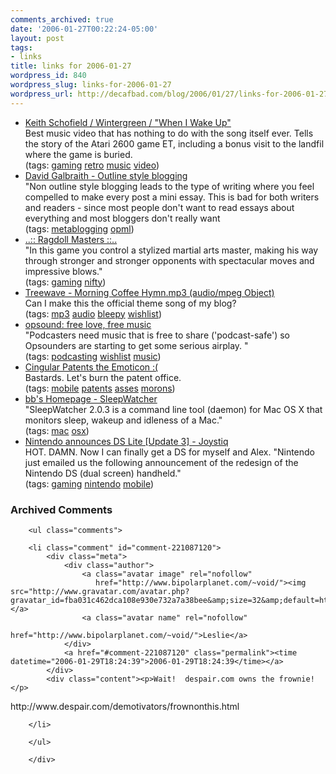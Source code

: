 ```yaml
---
comments_archived: true
date: '2006-01-27T00:22:24-05:00'
layout: post
tags:
- links
title: links for 2006-01-27
wordpress_id: 840
wordpress_slug: links-for-2006-01-27
wordpress_url: http://decafbad.com/blog/2006/01/27/links-for-2006-01-27
---
```

<ul class="delicious">
	<li>
		<div class="delicious-link"><a href="http://www.keithschofield.com/et/">Keith Schofield / Wintergreen /  "When I Wake Up"</a></div>
		<div class="delicious-extended">Best music video that has nothing to do with the song itself ever.  Tells the story of the Atari 2600 game ET, including a bonus visit to the landfil where the game is buried.</div>
		<div class="delicious-tags">(tags: <a href="http://del.icio.us/deusx/gaming">gaming</a> <a href="http://del.icio.us/deusx/retro">retro</a> <a href="http://del.icio.us/deusx/music">music</a> <a href="http://del.icio.us/deusx/video">video</a>)</div>
	</li>
	<li>
		<div class="delicious-link"><a href="http://www.davidgalbraith.org/archives/001002.html">David Galbraith - Outline style blogging</a></div>
		<div class="delicious-extended">"Non outline style blogging leads to the type of writing where you feel compelled to make every post a mini essay. This is bad for both writers and readers - since most people don't want to read essays about everything and most bloggers don't really want</div>
		<div class="delicious-tags">(tags: <a href="http://del.icio.us/deusx/metablogging">metablogging</a> <a href="http://del.icio.us/deusx/opml">opml</a>)</div>
	</li>
	<li>
		<div class="delicious-link"><a href="http://www.ragdollsoft.com/ragdollmasters/">..:: Ragdoll Masters ::..</a></div>
		<div class="delicious-extended">"In this game you control a stylized martial arts master, making his way through stronger and stronger opponents with spectacular moves and impressive blows."</div>
		<div class="delicious-tags">(tags: <a href="http://del.icio.us/deusx/gaming">gaming</a> <a href="http://del.icio.us/deusx/nifty">nifty</a>)</div>
	</li>
	<li>
		<div class="delicious-link"><a href="http://www.bbsdocumentary.com/production/music/BAUD/Treewave%20-%20Morning%20Coffee%20Hymn.mp3">Treewave - Morning Coffee Hymn.mp3 (audio/mpeg Object)</a></div>
		<div class="delicious-extended">Can I make this the official theme song of my blog?</div>
		<div class="delicious-tags">(tags: <a href="http://del.icio.us/deusx/mp3">mp3</a> <a href="http://del.icio.us/deusx/audio">audio</a> <a href="http://del.icio.us/deusx/bleepy">bleepy</a> <a href="http://del.icio.us/deusx/wishlist">wishlist</a>)</div>
	</li>
	<li>
		<div class="delicious-link"><a href="http://opsound.org/index.php">opsound: free love, free music</a></div>
		<div class="delicious-extended">"Podcasters need music that is free to share ('podcast-safe') so Opsounders are starting to get some serious airplay. "</div>
		<div class="delicious-tags">(tags: <a href="http://del.icio.us/deusx/podcasting">podcasting</a> <a href="http://del.icio.us/deusx/wishlist">wishlist</a> <a href="http://del.icio.us/deusx/music">music</a>)</div>
	</li>
	<li>
		<div class="delicious-link"><a href="http://www.cellular-news.com/story/15792.php">Cingular Patents the Emoticon :(</a></div>
		<div class="delicious-extended">Bastards.  Let's burn the patent office.</div>
		<div class="delicious-tags">(tags: <a href="http://del.icio.us/deusx/mobile">mobile</a> <a href="http://del.icio.us/deusx/patents">patents</a> <a href="http://del.icio.us/deusx/asses">asses</a> <a href="http://del.icio.us/deusx/morons">morons</a>)</div>
	</li>
	<li>
		<div class="delicious-link"><a href="http://www.bernhard-baehr.de/">bb's Homepage - SleepWatcher</a></div>
		<div class="delicious-extended">"SleepWatcher 2.0.3 is a command line tool (daemon) for Mac OS X that monitors sleep, wakeup and idleness of a Mac."</div>
		<div class="delicious-tags">(tags: <a href="http://del.icio.us/deusx/mac">mac</a> <a href="http://del.icio.us/deusx/osx">osx</a>)</div>
	</li>
	<li>
		<div class="delicious-link"><a href="http://www.joystiq.com/2006/01/26/nintendo-announces-ds-lite/">Nintendo announces DS Lite [Update 3] - Joystiq</a></div>
		<div class="delicious-extended">HOT. DAMN.  Now I can finally get a DS for myself and Alex.  "Nintendo just emailed us the following announcement of the redesign of the Nintendo DS (dual screen) handheld."</div>
		<div class="delicious-tags">(tags: <a href="http://del.icio.us/deusx/gaming">gaming</a> <a href="http://del.icio.us/deusx/nintendo">nintendo</a> <a href="http://del.icio.us/deusx/mobile">mobile</a>)</div>
	</li>
</ul>

<div id="comments" class="comments archived-comments">
            <h3>Archived Comments</h3>
            
        <ul class="comments">
            
        <li class="comment" id="comment-221087120">
            <div class="meta">
                <div class="author">
                    <a class="avatar image" rel="nofollow" 
                       href="http://www.bipolarplanet.com/~void/"><img src="http://www.gravatar.com/avatar.php?gravatar_id=fba031c462dca108e930e732a7a38bee&amp;size=32&amp;default=http://mediacdn.disqus.com/1320279820/images/noavatar32.png"/></a>
                    <a class="avatar name" rel="nofollow" 
                       href="http://www.bipolarplanet.com/~void/">Leslie</a>
                </div>
                <a href="#comment-221087120" class="permalink"><time datetime="2006-01-29T18:24:39">2006-01-29T18:24:39</time></a>
            </div>
            <div class="content"><p>Wait!  despair.com owns the frownie!</p>

<p>http://www.despair.com/demotivators/frownonthis.html</p></div>
            
        </li>
    
        </ul>
    
        </div>
    